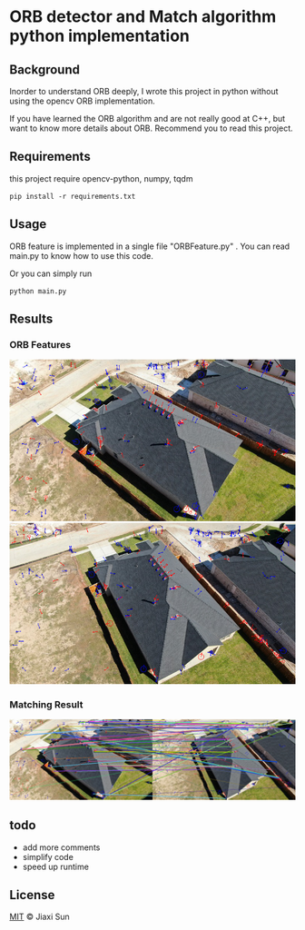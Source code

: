 # ORB detector and Match algorithm python implementation
## Background
 Inorder to understand ORB deeply, I wrote this project in python without using the opencv ORB implementation.
 
 If you have learned the ORB algorithm and are not really good at C++, but want to know more details about ORB. Recommend you to read this project.
## Requirements
 this project require opencv-python, numpy, tqdm

```
pip install -r requirements.txt
```

## Usage
ORB feature is implemented in a single file "ORBFeature.py" . You can read main.py to know how to use this code.

Or you can simply run 
```
python main.py
```
## Results

### ORB Features
![orb key points](./orb1.png)
![orb key points](./orb2.png)

### Matching Result
![matching result](./pair_image_match.png)

## todo
* add more comments
* simplify code
* speed up runtime

## License
[MIT](LICENSE) © Jiaxi Sun
